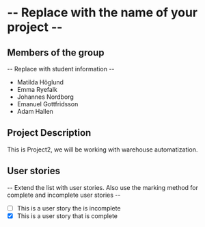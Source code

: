 # -- Replace with the name of your project --

## Members of the group
-- Replace with student information --
* Matilda Höglund
* Emma Ryefalk
* Johannes Nordborg
* Emanuel Gottfridsson
* Adam Hallen

## Project Description
This is Project2, we will be working with warehouse automatization.

## User stories
-- Extend the list with user stories. Also use the marking method for complete and incomplete user stories --

- [ ] This is a user story the is incomplete 
- [X] This is a user story that is complete
